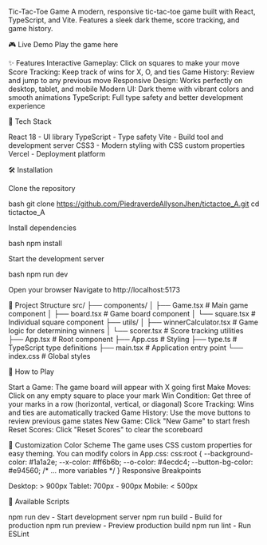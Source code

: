 Tic-Tac-Toe Game
A modern, responsive tic-tac-toe game built with React, TypeScript, and Vite. Features a sleek dark theme, score tracking, and game history.

🎮 Live Demo
Play the game here

✨ Features
Interactive Gameplay: Click on squares to make your move
Score Tracking: Keep track of wins for X, O, and ties
Game History: Review and jump to any previous move
Responsive Design: Works perfectly on desktop, tablet, and mobile
Modern UI: Dark theme with vibrant colors and smooth animations
TypeScript: Full type safety and better development experience

🚀 Tech Stack

React 18 - UI library
TypeScript - Type safety
Vite - Build tool and development server
CSS3 - Modern styling with CSS custom properties
Vercel - Deployment platform

🛠️ Installation

Clone the repository

bash   git clone https://github.com/PiedraverdeAllysonJhen/tictactoe_A.git
   cd tictactoe_A

Install dependencies

bash   npm install

Start the development server

bash   npm run dev

Open your browser
Navigate to http://localhost:5173

📁 Project Structure
src/
├── components/
│   ├── Game.tsx          # Main game component
│   ├── board.tsx         # Game board component
│   └── square.tsx        # Individual square component
├── utils/
│   ├── winnerCalculator.tsx  # Game logic for determining winners
│   └── scorer.tsx            # Score tracking utilities
├── App.tsx               # Root component
├── App.css               # Styling
├── type.ts               # TypeScript type definitions
├── main.tsx              # Application entry point
└── index.css             # Global styles

🎯 How to Play

Start a Game: The game board will appear with X going first
Make Moves: Click on any empty square to place your mark
Win Condition: Get three of your marks in a row (horizontal, vertical, or diagonal)
Score Tracking: Wins and ties are automatically tracked
Game History: Use the move buttons to review previous game states
New Game: Click "New Game" to start fresh
Reset Scores: Click "Reset Scores" to clear the scoreboard

🎨 Customization
Color Scheme
The game uses CSS custom properties for easy theming. You can modify colors in App.css:
css:root {
  --background-color: #1a1a2e;
  --x-color: #ff6b6b;
  --o-color: #4ecdc4;
  --button-bg-color: #e94560;
  /* ... more variables */
}
Responsive Breakpoints

Desktop: > 900px
Tablet: 700px - 900px
Mobile: < 500px

🧪 Available Scripts

npm run dev - Start development server
npm run build - Build for production
npm run preview - Preview production build
npm run lint - Run ESLint